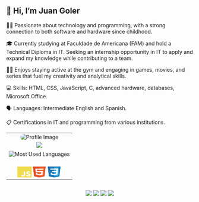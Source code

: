## 👋 Hi, I’m Juan Goler

<p>👨‍💻 Passionate about technology and programming, with a strong connection to both software and hardware since childhood.</p>
<p>🎓 Currently studying at Faculdade de Americana (FAM) and hold a Technical Diploma in IT. Seeking an internship opportunity in IT to apply and expand my knowledge while contributing to a team.</p>
<p>🏋️‍♂️ Enjoys staying active at the gym and engaging in games, movies, and series that fuel my creativity and analytical skills.</p>
<p>💻 Skills: HTML, CSS, JavaScript, C, advanced hardware, databases, Microsoft Office.</p>
<p>🗣 Languages: Intermediate English and Spanish.</p>
<p>📋 Certifications in IT and programming from various institutions.</p>

<table style="width: 100%; text-align: center;">
  <tr>
    <td>
      <img src="https://github.com/user-attachments/assets/ee4f28fb-d88c-4f34-8221-5b837bb6be3f" alt="Profile Image" style="max-width: 80%; height: auto; border-radius: 10px;" />
    </td>
  </tr>
  <tr>
    <td>
      <picture>
        <source
          srcset="https://github-readme-stats.vercel.app/api?username=juangoler&show_icons=true&theme=dark"
          media="(prefers-color-scheme: dark)"
        />
        <source
          srcset="https://github-readme-stats.vercel.app/api?username=juangoler&show_icons=true"
          media="(prefers-color-scheme: light), (prefers-color-scheme: no-preference)"
        />
        <img src="https://github-readme-stats.vercel.app/api?username=juangoler&show_icons=true" />
      </picture>
    </td>
  </tr>
  <tr>
    <td>
      <img src="https://github-readme-stats.vercel.app/api/top-langs/?username=juangoler&layout=compact&theme=dark&title_color=268bd2" alt="Most Used Languages" style="text-align: center;"/>
    </td>
  </tr>
  <tr>
    <td>
      <div style="display: flex; justify-content: center; margin-top: 20px;">
        <img alt="Juan-Js" height="30" width="40" src="https://raw.githubusercontent.com/devicons/devicon/master/icons/javascript/javascript-plain.svg">
        <img alt="Juan-HTML" height="30" width="40" src="https://raw.githubusercontent.com/devicons/devicon/master/icons/html5/html5-original.svg">
        <img alt="Juan-CSS" height="30" width="40" src="https://raw.githubusercontent.com/devicons/devicon/master/icons/css3/css3-original.svg">
      </div>
    </td>
  </tr>
</table>

##

<div style="text-align: center;"> 
  <a href="https://www.instagram.com/juangolerr/" target="_blank"><img src="https://img.shields.io/badge/-Instagram-%23E4405F?style=for-the-badge&logo=instagram&logoColor=white" target="_blank"></a>
  <a href="https://www.twitch.tv/juangolerr" target="_blank"><img src="https://img.shields.io/badge/Twitch-9146FF?style=for-the-badge&logo=twitch&logoColor=white" target="_blank"></a>
  <a href="mailto:contatojuangoler@gmail.com"><img src="https://img.shields.io/badge/-Gmail-%23333?style=for-the-badge&logo=gmail&logoColor=white" target="_blank"></a>
  <a href="https://www.linkedin.com/in/juangolerr/" target="_blank"><img src="https://img.shields.io/badge/-LinkedIn-%230077B5?style=for-the-badge&logo=linkedin&logoColor=white" target="_blank"></a> 
</div>
